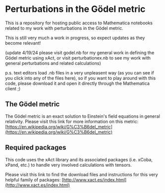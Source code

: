 # Perturbations in the Gödel metric
This is a repository for hosting public access to Mathematica notebooks related to my work with perturbations in the Gödel metric.

This is still very much a work in progress, so expect updates as they become relevant!

(update 4/19/24 please visit godel.nb for my general work in defining the Gödel metric using xAct, or visit perturbationex.nb to see my work with general perturbations and related calculations)

p.s. text editors load .nb files in a very unpleasent way (as you can see if you click into any of the files here), so if you want to play around with this code, please download it and open it directly through the Mathematica client ;)

## The Gödel metric
The Gödel metric is an exact solution to Einstein's field equations in general relativity. Please visit this link for more information on this metric: [https://en.wikipedia.org/wiki/G%C3%B6del_metric](https://en.wikipedia.org/wiki/G%C3%B6del_metric)

## Required packages
This code uses the xAct library and its associated packages (i.e. xCoba, xPand, etc.) to handle very involved calculations with tensors.

Please visit this link to find the download files and instructions for this very helpful family of packages: [http://www.xact.es/index.html](http://www.xact.es/index.html)
